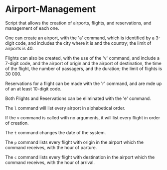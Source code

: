 # Airport-Management
Script that allows the creation of airports, flights, and reservations, and management of each one.

One can create an airport, with the 'a' command, which is identified by a 3-digit code, and includes the city where it is and the country;
the limit of airports is 40.

Flights can also be created, with the use of the 'v' command, and include a 7-digit code, and the airport of origin and the airport of destination, the time of the flight, the number of passagers, and the duration;
the limit of flights is 30 000.

Reservations for a flight can be made with the 'r' command, and are mde up of an at least 10-digit code.

Both Flights and Reservations can be eliminated with the 'e' command.

The `l` command will list every airport in alphabetical order.

If the `v` command is called with no arguments, it will list every flight in order of creation.

The `t` command changes the date of the system.

The `p` command lists every flight with origin in the airport which the command receives, with the hour of parture.

The `c` command lists every flight with destination in the airport which the command receives, with the hour of arrival.
